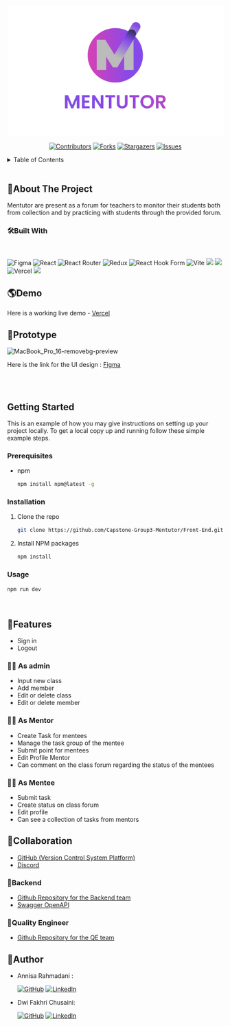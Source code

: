 <div align="center">
<img src="src\assets\LogoMentutor.png"alt="Logo">

[![Contributors][contributors-shield]][contributors-url]
[![Forks][forks-shield]][forks-url]
[![Stargazers][stars-shield]][stars-url]
[![Issues][issues-shield]][issues-url]

</div>

<!-- TABLE OF CONTENTS -->
<details>
  <summary>Table of Contents</summary>
  <ol>
    <li>
      <a href="#about-the-project">About The Project</a>
      <ul>
        <li><a href="#built-with">Built With</a></li>
      </ul>
    </li>
    <li><a href="#demo">Demo</a></li>
    <li><a href="#prototype">Prototype</a></li>
    <li>
      <a href="#getting-started">Getting Started</a>
      <ul>
        <li><a href="#prerequisites">Prerequisites</a></li>
        <li><a href="#installation">Installation</a></li>
      </ul>
    </li>
    <li><a href="#features">Features</a></li>
    <li><a href="#collaboration">Collaboration</a></li>
    <li><a href="#backend">Backend </a></li>
    <li><a href="#quality-engineer">Quality Engineer</a></li>
    <li><a href="#author">Author</a></li>
  </ol>
</details>
<br>

## 📃About The Project

Mentutor are present as a forum for teachers to monitor their students both from collection and by practicing with students through the provided forum.


### 🛠️Built With

<br>

![Figma](https://img.shields.io/badge/figma-%23F24E1E.svg?style=for-the-badge&logo=figma&logoColor=white)
![React](https://img.shields.io/badge/react-%2320232a.svg?style=for-the-badge&logo=react&logoColor=%2361DAFB)
![React Router](https://img.shields.io/badge/React_Router-CA4245?style=for-the-badge&logo=react-router&logoColor=white)
![Redux](https://img.shields.io/badge/redux-%23593d88.svg?style=for-the-badge&logo=redux&logoColor=white)
![React Hook Form](https://img.shields.io/badge/React%20Hook%20Form-%23EC5990.svg?style=for-the-badge&logo=reacthookform&logoColor=white)
![Vite](https://img.shields.io/badge/vite-%23646CFF.svg?style=for-the-badge&logo=vite&logoColor=white)
<img src="https://img.shields.io/badge/Tailwind_CSS-38B2AC?style=for-the-badge&logo=tailwind-css&logoColor=white" />
<img src="https://img.shields.io/badge/DaisyUi-FFFF00?style=for-the-badge&logo=daisyui&logoColor=white" />
![Vercel](https://img.shields.io/badge/Vercel-000000?style=for-the-badge&logo=vercel&logoColor=white)
<img src="https://img.shields.io/badge/Sweet Alert-7D4698?style=for-the-badge&logo=Sweet-Alert&logoColor=white" />

## 🌎Demo

Here is a working live demo - [Vercel](https://mentutor.vercel.app/)

## 🎨Prototype
![MacBook_Pro_16-removebg-preview](https://user-images.githubusercontent.com/59137289/201837528-700ce87b-3b70-42bb-9c93-d979a46bc7fe.png)

Here is the link for the UI design : [Figma](https://www.figma.com/file/UtlMuFvJy2Uhm0RTQqlTYz/Design-Mentutor-App?node-id=11%3A2&t=abhpR6FTzmKOhHWQ-1)

<br/>
<br/>


## Getting Started

This is an example of how you may give instructions on setting up your project locally.
To get a local copy up and running follow these simple example steps.

### Prerequisites

- npm
  ```sh
  npm install npm@latest -g
  ```

### Installation

1. Clone the repo
   ```sh
   git clone https://github.com/Capstone-Group3-Mentutor/Front-End.git
   ```
2. Install NPM packages
   ```sh
   npm install
   ```

### Usage

```sh
npm run dev
```

<br/>

## 💫Features

- Sign in
- Logout

### 👩‍💻 As admin

- Input new class
- Add member
- Edit or delete class
- Edit or delete member

### 🧑‍🏫 As Mentor

- Create Task for mentees
- Manage the task group of the mentee
- Submit point for mentees
- Edit Profile Mentor
- Can comment on the class forum regarding the status of the mentees

### 🧑‍🎓 As Mentee

- Submit task
- Create status on class forum
- Edit profile
- Can see a collection of tasks from mentors

## 🤝Collaboration

- [GitHub (Version Control System Platform)](https://github.com/Capstone-Group3-Mentutor)
- [Discord](https://discord.com/)

### 🧰Backend

- [Github Repository for the Backend team](https://github.com/Capstone-Group3-Mentutor/Back_End)
- [Swagger OpenAPI](https://app.swaggerhub.com/apis-docs/NURFATUROHMAN28/Mentutor/1.0.0#/Mentor)

### 🔎Quality Engineer

- [Github Repository for the QE team](https://github.com/Capstone-Group3-Mentutor/QE-UI)

## 🤖Author

- Annisa Rahmadani :

  [![GitHub](https://img.shields.io/badge/-Annisa-black?style=for-the-badge&logo=github&logoColor=white)]([https://github.com/Annisaard) [![LinkedIn](https://img.shields.io/badge/-Annisa-blue?style=for-the-badge&logo=linkedin&logoColor=white)](https://www.linkedin.com/in/annisard/)

- Dwi Fakhri Chusaini:

  [![GitHub](https://img.shields.io/badge/-Fakhri-black?style=for-the-badge&logo=github&logoColor=white)]([https://github.com/Dwifakhri) [![LinkedIn](https://img.shields.io/badge/-Fakhri-blue?style=for-the-badge&logo=linkedin&logoColor=white)](https://www.linkedin.com/in/dwi-fakhri-chusaini-5a114518a/)

[contributors-shield]: https://img.shields.io/github/contributors/Capstone-Group3-Mentutor/Front-End.svg?style=for-the-badge
[contributors-url]: https://github.com/Capstone-Group3-Mentutor/Front-End/graphs/contributors
[forks-shield]: https://img.shields.io/github/forks/Capstone-Group3-Mentutor/Front-End.svg?style=for-the-badge
[forks-url]: https://github.com/Capstone-Group3-Mentutor/Front-End/network/members
[stars-shield]: https://img.shields.io/github/stars/Capstone-Group3-Mentutor/Front-End.svg?style=for-the-badge
[stars-url]: https://github.com/Capstone-Group3-Mentutor/Front-End/stargazers
[issues-shield]: https://img.shields.io/github/issues/Capstone-Group3-Mentutor/Front-End.svg?style=for-the-badge
[issues-url]: https://github.com/Capstone-Group3-Mentutor/Front-End/issues
